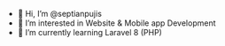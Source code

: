 - 👋 Hi, I’m @septianpujis
- 👀 I’m interested in Website & Mobile app Development
- 🌱 I’m currently learning Laravel 8 (PHP)

<!---
septianpujis/septianpujis is a ✨ special ✨ repository because its `README.md` (this file) appears on your GitHub profile.
You can click the Preview link to take a look at your changes.
--->
